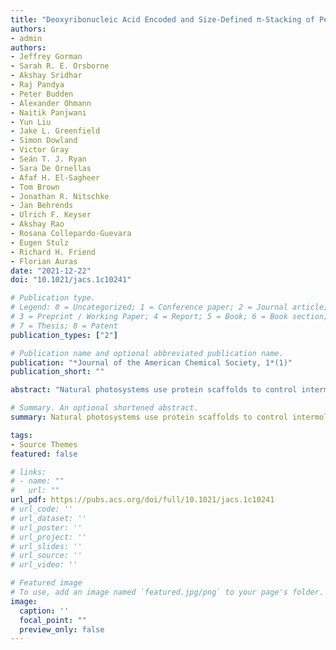 ```yaml
---
title: "Deoxyribonucleic Acid Encoded and Size-Defined π-Stacking of Perylene Diimides"
authors: 
- admin
authors: 
- Jeffrey Gorman
- Sarah R. E. Orsborne
- Akshay Sridhar
- Raj Pandya
- Peter Budden
- Alexander Ohmann
- Naitik Panjwani
- Yun Liu
- Jake L. Greenfield
- Simon Dowland
- Victor Gray
- Seán T. J. Ryan
- Sara De Ornellas
- Afaf H. El-Sagheer
- Tom Brown
- Jonathan R. Nitschke
- Jan Behrends
- Ulrich F. Keyser
- Akshay Rao
- Rosana Collepardo-Guevara
- Eugen Stulz
- Richard H. Friend
- Florian Auras
date: "2021-12-22"
doi: "10.1021/jacs.1c10241"

# Publication type.
# Legend: 0 = Uncategorized; 1 = Conference paper; 2 = Journal article;
# 3 = Preprint / Working Paper; 4 = Report; 5 = Book; 6 = Book section;
# 7 = Thesis; 8 = Patent
publication_types: ["2"]

# Publication name and optional abbreviated publication name.
publication: "*Journal of the American Chemical Society, 1*(1)"
publication_short: ""

abstract: "Natural photosystems use protein scaffolds to control intermolecular interactions that enable exciton flow, charge generation, and long-range charge separation. In contrast, there is limited structural control in current organic electronic devices such as OLEDs and solar cells. We report here the DNA-encoded assembly of π-conjugated perylene diimides (PDIs) with deterministic control over the number of electronically coupled molecules. The PDIs are integrated within DNA chains using phosphoramidite coupling chemistry, allowing selection of the DNA sequence to either side, and specification of intermolecular DNA hybridization. In this way, we have developed a toolbox for construction of any stacking sequence of these semiconducting molecules. We have discovered that we need to use a full hierarchy of interactions: DNA guides the semiconductors into specified close proximity, hydrophobic–hydrophilic differentiation drives aggregation of the semiconductor moieties, and local geometry and electrostatic interactions define intermolecular positioning. As a result, the PDIs pack to give substantial intermolecular π-wave function overlap, leading to an evolution of singlet excited states from localized excitons in the PDI monomer to excimers with wave functions delocalized over all five PDIs in the pentamer. This is accompanied by a change in the dominant triplet forming mechanism from localized spin–orbit charge transfer mediated intersystem crossing for the monomer toward a delocalized excimer process for the pentamer. Our modular DNA-based assembly reveals real opportunities for the rapid development of bespoke semiconductor architectures with molecule-by-molecule precision."

# Summary. An optional shortened abstract.
summary: Natural photosystems use protein scaffolds to control intermolecular interactions that enable exciton flow, charge generation, and long-range charge separation. In contrast, there is limited structural control in current organic electronic devices such as OLEDs and solar cells. We report here the DNA-encoded assembly of π-conjugated perylene diimides (PDIs) with deterministic control over the number of electronically coupled molecules.

tags:
- Source Themes
featured: false

# links:
# - name: ""
#   url: ""
url_pdf: https://pubs.acs.org/doi/full/10.1021/jacs.1c10241
# url_code: ''
# url_dataset: ''
# url_poster: ''
# url_project: ''
# url_slides: ''
# url_source: ''
# url_video: ''

# Featured image
# To use, add an image named `featured.jpg/png` to your page's folder. 
image:
  caption: ''
  focal_point: ""
  preview_only: false
---
```

